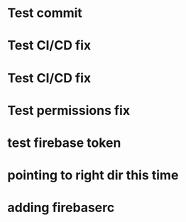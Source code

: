 # Test commit
# Test CI/CD fix
# Test CI/CD fix
# Test permissions fix
# test firebase token
# pointing to right dir this time
# adding firebaserc